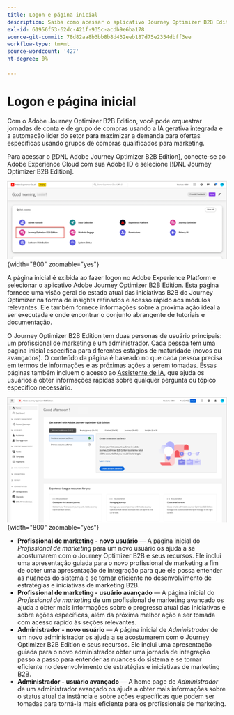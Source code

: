 ```yaml
---
title: Logon e página inicial
description: Saiba como acessar o aplicativo Journey Optimizer B2B Edition e usar as informações da página inicial.
exl-id: 61956f53-62dc-421f-935c-acdb9e6ba178
source-git-commit: 78d82aa8b3bb8b8d432eeb187d75e2354dbff3ee
workflow-type: tm+mt
source-wordcount: '427'
ht-degree: 0%

---
```


# Logon e página inicial

Com o Adobe Journey Optimizer B2B Edition, você pode orquestrar jornadas de conta e de grupo de compras usando a IA gerativa integrada e a automação líder do setor para maximizar a demanda para ofertas específicas usando grupos de compras qualificados para marketing.

<!-- Requirements?
-->
Para acessar o [!DNL Adobe Journey Optimizer B2B Edition], conecte-se ao Adobe Experience Cloud com sua Adobe ID e selecione [!DNL Journey Optimizer B2B Edition].

![aplicativos Adobe Experience Platform](./assets/experience-cloud-apps.png){width="800" zoomable="yes"}

A página inicial é exibida ao fazer logon no Adobe Experience Platform e selecionar o aplicativo Adobe Journey Optimizer B2B Edition. Esta página fornece uma visão geral do estado atual das iniciativas B2B do Journey Optimizer na forma de insights refinados e acesso rápido aos módulos relevantes. Ele também fornece informações sobre a próxima ação ideal a ser executada e onde encontrar o conjunto abrangente de tutoriais e documentação.

O Journey Optimizer B2B Edition tem duas personas de usuário principais: um profissional de marketing e um administrador. Cada pessoa tem uma página inicial específica para diferentes estágios de maturidade (novos ou avançados). O conteúdo da página é baseado no que cada pessoa precisa em termos de informações e as próximas ações a serem tomadas. Essas páginas também incluem o acesso ao [Assistente de IA](./start/ai-assistant.md), que ajuda os usuários a obter informações rápidas sobre qualquer pergunta ou tópico específico necessário<!-- and to obtain specific recommendations for their challenges or objectives-->.

![página inicial do Journey Optimizer B2B Edition](./assets/home-page.png){width="800" zoomable="yes"}

* **Profissional de marketing - novo usuário** — A página inicial do _Profissional de marketing_ para um novo usuário os ajuda a se acostumarem com o Journey Optimizer B2B e seus recursos. Ele inclui uma apresentação guiada para o novo profissional de marketing a fim de obter uma apresentação de integração para que ele possa entender as nuances do sistema e se tornar eficiente no desenvolvimento de estratégias e iniciativas de marketing B2B.
* **Profissional de marketing - usuário avançado** — A página inicial do _Profissional de marketing_ de um profissional de marketing avançado os ajuda a obter mais informações sobre o progresso atual das iniciativas e sobre ações específicas, além da próxima melhor ação a ser tomada com acesso rápido às seções relevantes.
* **Administrador - novo usuário** — A página inicial de _Administrador_ de um novo administrador os ajuda a se acostumarem com o Journey Optimizer B2B Edition e seus recursos. Ele inclui uma apresentação guiada para o novo administrador obter uma jornada de integração passo a passo para entender as nuances do sistema e se tornar eficiente no desenvolvimento de estratégias e iniciativas de marketing B2B.
* **Administrador - usuário avançado** — A home page de _Administrador_ de um administrador avançado os ajuda a obter mais informações sobre o status atual da instância e sobre ações específicas que podem ser tomadas para torná-la mais eficiente para os profissionais de marketing.

<!-- 

## Marketer - new user

The Marketer home page for a new user consists of three rows that assist the marketer in getting accustomed to Journey Optimizer B2B and its capabilities. It also provides a view of the latest journeys that have been created, which can serve as a starting point for a new user.

The first row consists of a guided walkthrough for the new marketer to obtain an onboarding walkthrough so that they can understand the nuances of the system and become efficient in developing B2B marketing strategies and initiatives.

The second row consists of the recent AJO B2B journeys that have been created across the platform so that the marketer can get inspiration for the best practices to create an account journey.

The third row consists of the learning resources that can help a marketer gain more information on a specific topic.

## Marketer - advanced user

The Marketer home page for an advanced marketer consists of four rows that assists the marketer in obtaining more information on the current progress of the initiatives and on specific actions and on the next best action to be taken along with quick access to relevant sections.

The first row consists of the next set of actions that a B2B marketer can take based on the previous actions taken and the current state of the initiative, which provides a prompt for the user to make the next move that would align to the objective of the initiatives and help them reach the goals quickly.

The second row consists of the most recent assets accessed by the marketer to make it easier for the marketer to locate them and make updates to the same.

The third row consists of the Key Performance Indicators that can help the marketer gauge the overall performance of the marketing initiatives.

The fourth row consists of the learning resources that can help a marketer gain more information on a specific topic.

## Administrator - new user

The _Admin_ home page for a new administrator consists of three rows that assists the administrator in getting accustomed to Journey Optimizer B2B Edition and its capabilities, and provides a view of the latest journeys that have been created that can serve as a starting point for a new user.

The first row consists of a guided walkthrough for the new marketer to obtain a step-by-step onboarding journey to understand the nuances of the system and become efficient in developing B2B marketing strategies and initiatives with AJO B2B.

The second row consists of the recent assets used by the B2B marketers in a single table to make it easier for the administrator to know which assets are currently under focus.

The third row consists of the learning resources that would help an administrator gain more information on a specific topic.

## Administrator - advanced user

The _Admin_ home page for an advanced administrator consists of four rows that assists the administrator in obtaining more information about the current status of the instance and on specific actions that can be taken to make it more efficient and effective for the marketers.

The first row consists of the next set of actions that an administrator can take based on the previous actions taken and the current state of the instance. It serves as a prompt for the administrator to make the necessary updates to the parameters of the instances such as user permissions or any specific module configurations.

The second row consists of the recent assets used by the B2B marketers in a single table to make it easier for the administrator to know which assets are currently under focus.

The third row consists of the Key Performance Indicators that would help the administrators gauge the progress of the instance in terms of operational parameters such as users and usage.

The fourth row consists of the learning resources that would help the administrator gain more information on a specific topic.

-->